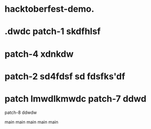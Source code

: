 # hacktoberfest-demo.
.dwdc
 patch-1
skdfhlsf
=======
 patch-4
xdnkdw
=======
 patch-2
sd4fdsf
sd
fdsfks'df
=======
patch
lmwdlkmwdc
patch-7
ddwd
=======
patch-8
ddwdw

 main
 main
 main
 main
 main
